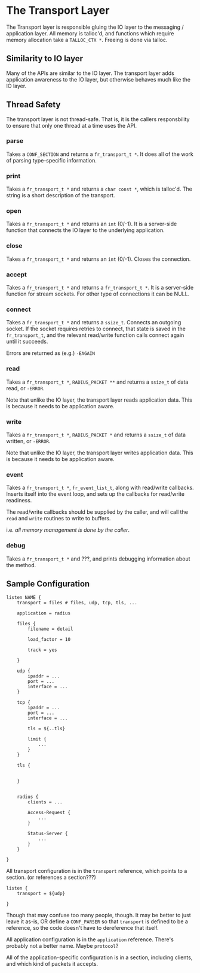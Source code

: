 # The Transport Layer

The Transport layer is responsible gluing the IO layer to the
messaging / application layer.  All memory is talloc'd, and functions
which require memory allocation take a `TALLOC_CTX *`.  Freeing is
done via talloc.

## Similarity to IO layer

Many of the APIs are similar to the IO layer.  The transport layer
adds application awareness to the IO layer, but otherwise behaves much
like the IO layer.

## Thread Safety

The transport layer is not thread-safe.  That is, it is the callers
responsbility to ensure that only one thread at a time uses the API.

### parse

Takes a `CONF_SECTION` and returns a `fr_transport_t *`.  It does all
of the work of parsing type-specific information.

### print

Takes a `fr_transport_t *` and returns a `char const *`, which is
talloc'd.  The string is a short description of the transport.

### open

Takes a `fr_transport_t *` and returns an `int` (0/-1).  It is a
server-side function that connects the IO layer to the underlying
application.

### close

Takes a `fr_transport_t *` and returns an `int` (0/-1).  Closes the
connection.

### accept

Takes a `fr_transport_t *` and returns a `fr_transport_t *`.  It is a
server-side function for stream sockets.  For other type of
connections it can be NULL.

### connect

Takes a `fr_transport_t *` and returns a `ssize_t`. Connects an
outgoing socket.  If the socket requires retries to connect, that
state is saved in the `fr_transport_t`, and the relevant read/write
function calls connect again until it succeeds.

Errors are returned as (e.g.) `-EAGAIN`

### read

Takes a `fr_transport_t *`, `RADIUS_PACKET **`
and returns a `ssize_t` of data read, or `-ERROR`.

Note that unlike the IO layer, the transport layer reads application
data.  This is because it needs to be application aware.

### write

Takes a `fr_transport_t *`, `RADIUS_PACKET *`
and returns a `ssize_t` of data written, or `-ERROR`.

Note that unlike the IO layer, the transport layer writes application
data.  This is because it needs to be application aware.

### event

Takes a `fr_transport_t *`, `fr_event_list_t`, along with read/write
callbacks.  Inserts itself into the event loop, and sets up the
callbacks for read/write readiness.

The read/write callbacks should be supplied by the caller, and will
call the `read` and `write` routines to write to buffers.

i.e. *all memory management is done by the caller*.

### debug

Takes a `fr_transport_t *` and ???, and prints debugging information about the method.

## Sample Configuration

````
listen NAME {
	transport = files # files, udp, tcp, tls, ...

	application = radius

	files {
		filename = detail

		load_factor = 10

		track = yes

	}

	udp {
		ipaddr = ...
		port = ...
		interface = ...
	}

	tcp {
		ipaddr = ...
		port = ...
		interface = ...

		tls = ${..tls}

		limit {
			...
		}
	}

	tls {
		

	}


	radius {
		clients = ...

		Access-Request {
			...
		}

		Status-Server {
			...
		}
	}

}

````

All transport configuration is in the `transport` reference, which points to a section. (or references a section???)

```
listen {
	transport = ${udp}

}
```

Though that may confuse too many people, though.  It may be better to
just leave it as-is, OR define a `CONF_PARSER` so that `transport` is
defined to be a reference, so the code doesn't have to dereference
that itself.

All application configuration is in the `application` reference.  There's probably not a better name.  Maybe `protocol`?

All of the application-specific configuration is in a section,
including clients, and which kind of packets it accepts.
